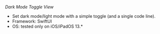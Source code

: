 *Dark Mode Toggle View*

- Set dark mode/light mode with a simple toggle (and a single code line).
- Framework: SwiftUI
- OS: tested only on iOS/iPadOS 13.*

